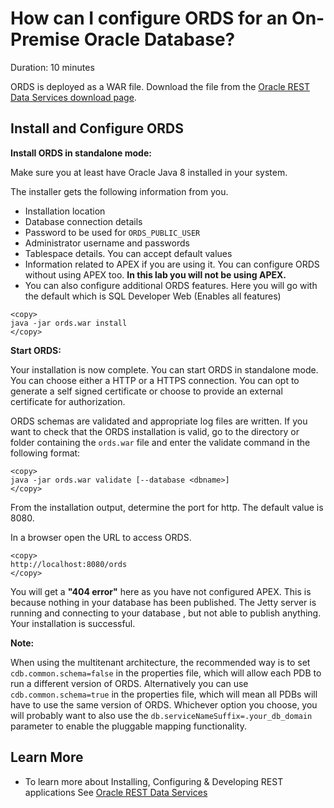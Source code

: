 # How can I configure ORDS for an On-Premise Oracle Database?
Duration: 10 minutes

ORDS is deployed as a WAR file. Download the file  from the [Oracle REST Data Services download page](https://docs.oracle.com/pls/topic/lookup?ctx=en/database/oracle/oracle-rest-data-services/21.3/aelig&id=OTN_downloads).
## Install and Configure ORDS

**Install ORDS in standalone mode:**

Make sure you at least have Oracle Java 8 installed in your system.

The installer gets the following information from you.
* Installation location
* Database connection details
* Password to be used for ```ORDS_PUBLIC_USER```
* Administrator username and passwords
* Tablespace details. You can accept default values
* Information related to APEX if you are using it. You can configure ORDS without using APEX too. **In this lab you will not be using APEX.**
* You can also configure additional ORDS features. Here you will go with the default which is SQL Developer Web  (Enables all features)
```
<copy>
java -jar ords.war install
</copy>
```
**Start ORDS:**

Your installation is now complete. You can start ORDS in standalone mode. You can choose either a HTTP or a  HTTPS connection. You can opt to generate a self signed certificate or choose to provide an external certificate for authorization.

ORDS schemas are validated and appropriate log files are written.
If you want to check that the ORDS installation is valid, go to the directory or folder containing the ```ords.war``` file and enter the validate command in the following format:

```
<copy>
java -jar ords.war validate [--database <dbname>]
</copy>
```

From the installation output, determine the port for http. The default value is 8080.

In a browser open the URL to access ORDS.

```
<copy>
http://localhost:8080/ords
</copy>
```

You will get a **"404 error"** here as you have not configured APEX. This is because nothing in your database has been published. The Jetty server is running and connecting to your database , but not able to publish anything. Your installation is successful.

**Note:**

When using the multitenant architecture, the recommended way is to set ```cdb.common.schema=false``` in the properties file, which will allow each PDB to run a different version of ORDS. Alternatively you can use ```cdb.common.schema=true``` in the properties file, which will mean all PDBs will have to use the same version of ORDS. Whichever option you choose, you will probably want to also use the ```db.serviceNameSuffix=.your_db_domain``` parameter to enable the pluggable mapping functionality.

## Learn More
* To learn more about Installing, Configuring & Developing REST applications See [Oracle REST Data Services](https://docs.oracle.com/en/database/oracle/oracle-rest-data-services/21.4/aelig/index.html)
